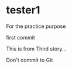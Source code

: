 tester1
=======

For the practice purpose

first commit

This is from Third story...

Don't commit to Git
